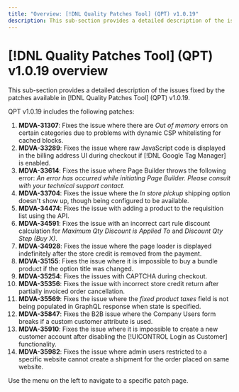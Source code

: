 ```yaml
---
title: "Overview: [!DNL Quality Patches Tool] (QPT) v1.0.19"
description: This sub-section provides a detailed description of the issues fixed by the patches available in [!DNL Quality Patches Tool] (QPT) v1.0.19.
---
```

# [!DNL Quality Patches Tool] (QPT) v1.0.19 overview

This sub-section provides a detailed description of the issues fixed by the patches available in [!DNL Quality Patches Tool] (QPT) v1.0.19.

QPT v1.0.19 includes the following patches:

1. **MDVA-31307**: Fixes the issue where there are *Out of memory* errors on certain categories due to problems with dynamic CSP whitelisting for cached blocks.
1. **MDVA-33289**: Fixes the issue where raw JavaScript code is displayed in the billing address UI during checkout if [!DNL Google Tag Manager] is enabled.
1. **MDVA-33614**: Fixes the issue where Page Builder throws the following error: *An error has occurred while initiating Page Builder. Please consult with your technical support contact.*
1. **MDVA-33704**: Fixes the issue where the *In store pickup* shipping option doesn't show up, though being configured to be available.
1. **MDVA-34474**: Fixes the issue with adding a product to the requisition list using the API.
1. **MDVA-34591**: Fixes the issue with an incorrect cart rule discount calculation for *Maximum Qty Discount is Applied To* and *Discount Qty Step (Buy X)*.
1. **MDVA-34928**: Fixes the issue where the page loader is displayed indefinitely after the store credit is removed from the payment.
1. **MDVA-35155**: Fixes the issue where it is impossible to buy a bundle product if the option title was changed.
1. **MDVA-35254**: Fixes the issues with CAPTCHA during checkout.
1. **MDVA-35356**: Fixes the issue with incorrect store credit return after partially invoiced order cancellation.
1. **MDVA-35569**: Fixes the issue where the *fixed product taxes* field is not being populated in GraphQL response when state is specified.
1. **MDVA-35847**: Fixes the B2B issue where the Company Users form breaks if a custom customer attribute is used.
1. **MDVA-35910**: Fixes the issue where it is impossible to create a new customer account after disabling the [!UICONTROL Login as Customer] functionality.
1. **MDVA-35982**: Fixes the issue where admin users restricted to a specific website cannot create a shipment for the order placed on same website.

Use the menu on the left to navigate to a specific patch page.
